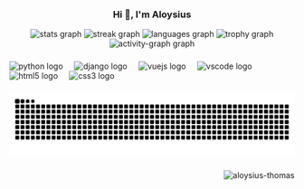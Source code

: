 <h3 align="center">Hi 👋, I'm Aloysius</h3>

<div align="center">
  <img src="https://github-readme-stats.vercel.app/api?username=aloysius-thomas&hide_title=true&hide_rank=true&show_icons=true&include_all_commits=true&count_private=true&disable_animations=false&theme=merko&locale=en&hide_border=true&order=1" height="auto" alt="stats graph"  />
  <img src="https://streak-stats.demolab.com?user=aloysius-thomas&locale=en&mode=daily&theme=merko&hide_border=true&border_radius=5&order=3" height="auto" alt="streak graph"  />
  <img src="https://github-readme-stats.vercel.app/api/top-langs?username=aloysius-thomas&locale=en&hide_title=true&layout=compact&card_width=320&langs_count=5&theme=merko&hide_border=true&order=2" height="auto" alt="languages graph"  />
  <img src="https://github-profile-trophy.vercel.app?username=aloysius-thomas&theme=dracula&column=-1&row=1&margin-w=4&margin-h=4&no-bg=true&no-frame=true&order=4" height="auto" alt="trophy graph"  />
  <img src="https://github-readme-activity-graph.vercel.app/graph?username=aloysius-thomas&radius=16&theme=nord&area=true&order=5&hide_border=true&hide_title=true" height="auto" alt="activity-graph graph"  />
</div>

###

<div align="left">
  <img src="https://cdn.jsdelivr.net/gh/devicons/devicon/icons/python/python-original.svg" height="40" alt="python logo"  />
  <img width="12" />
  <img src="https://cdn.jsdelivr.net/gh/devicons/devicon/icons/django/django-plain.svg" height="40" alt="django logo"  />
  <img width="12" />
  <img src="https://cdn.jsdelivr.net/gh/devicons/devicon/icons/vuejs/vuejs-original.svg" height="40" alt="vuejs logo"  />
  <img width="12" />
  <img src="https://cdn.jsdelivr.net/gh/devicons/devicon/icons/vscode/vscode-original.svg" height="40" alt="vscode logo"  />
  <img width="12" />
  <img src="https://cdn.jsdelivr.net/gh/devicons/devicon/icons/html5/html5-original.svg" height="40" alt="html5 logo"  />
  <img width="12" />
  <img src="https://cdn.jsdelivr.net/gh/devicons/devicon/icons/css3/css3-original.svg" height="40" alt="css3 logo"  />
</div>

###

<img src="https://raw.githubusercontent.com/aloysius-thomas/aloysius-thomas/output/snake.svg" alt="Snake animation" />

###
<div>
<p align="right"> <img src="https://komarev.com/ghpvc/?username=aloysius-thomas&label=Visitors&color=000000&style=flat" alt="aloysius-thomas" /> </p>
</div>
